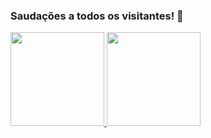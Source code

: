 ### Saudações a todos os visitantes! 👋

<div align="left">
  <a href="https://github.com/scarneiromarcelo">
  
  
<div align="left">
  <a href="https://github.com/scarneiromarcelo">
  <img height="150em" src="https://github-readme-stats.vercel.app/api?username=scarneiromarcelo&show_icons=true&theme=dracula&include_all_commits=true&count_private=true"/>
  <img height="150em" src="https://github-readme-stats.vercel.app/api/top-langs/?username=scarneiromarcelo&layout=compact&langs_count=7&theme=dracula"/>
</div>
